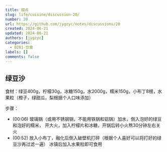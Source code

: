 ```yaml
---
title: 甜点
slug: life/cuisine/discussion-20/
number: 20
url: https://github.com/jygzyc/notes/discussions/20
created: 2024-06-21
updated: 2024-06-21
authors: [jygzyc]
categories: 
  - 0201-饮食
labels: []
comments: false
---
```


<!-- dessert -->

## 绿豆沙

食材：绿豆400g，柠檬30g，冰糖150g，水2000g，糯米150g，小布丁8根，水果粒（橙子，绿甜瓜，梨根据个人口味添加）

步骤：

- (00:06) 玻璃锅（或用不锈钢锅，不能用铁锅和铝锅）加水，倒入泡好的绿豆和泡好的糯米，
开大火，加入柠檬片和冰糖，开锅后转小火熬30分钟左右关火
- (00:52) 放入小布丁，融化后倒入破壁机打碎（根据个人喜好可以将打好的绿豆沙再过滤一遍）
冰镇后加入水果粒即可食用